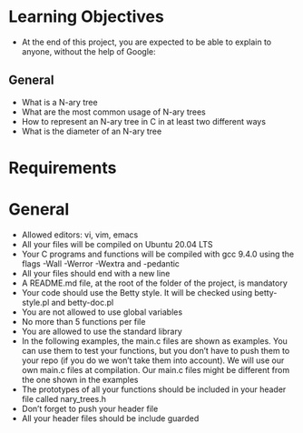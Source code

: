 # Learning Objectives

* At the end of this project, you are expected to be able to explain to anyone, without the help of Google:

## General

* What is a N-ary tree
* What are the most common usage of N-ary trees
* How to represent an N-ary tree in C in at least two different ways
* What is the diameter of an N-ary tree

# Requirements

# General

* Allowed editors: vi, vim, emacs
* All your files will be compiled on Ubuntu 20.04 LTS
* Your C programs and functions will be compiled with gcc 9.4.0 using the flags -Wall -Werror -Wextra and -pedantic
* All your files should end with a new line
* A README.md file, at the root of the folder of the project, is mandatory
* Your code should use the Betty style. It will be checked using betty-style.pl and betty-doc.pl
* You are not allowed to use global variables
* No more than 5 functions per file
* You are allowed to use the standard library
* In the following examples, the main.c files are shown as examples. You can use them to test your functions, but you don’t have to push them to your repo (if you do we won’t take them into account). We will use our own main.c files at compilation. Our main.c files might be different from the one shown in the examples
* The prototypes of all your functions should be included in your header file called nary_trees.h
* Don’t forget to push your header file
* All your header files should be include guarded
